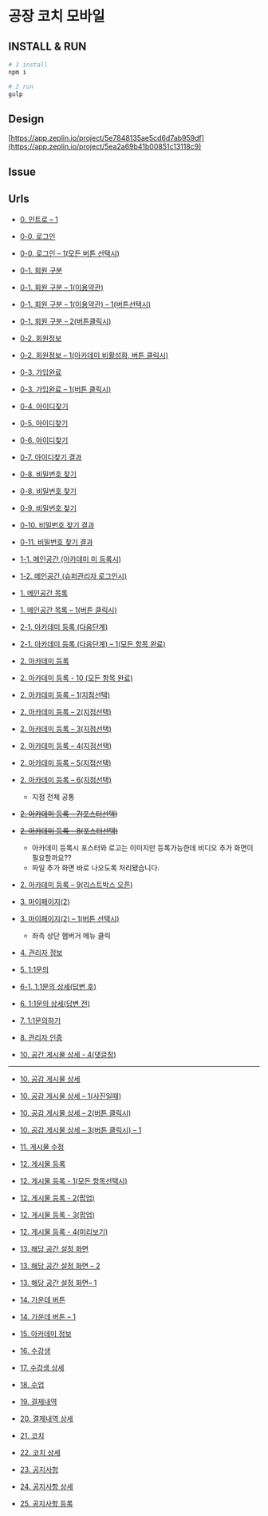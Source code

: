 # 공장 코치 모바일

## INSTALL & RUN

```bash
# 1 install
npm i

# 2 run
gulp
```

## Design

[https://app.zeplin.io/project/5e7848135ae5cd6d7ab959df](https://app.zeplin.io/project/5ea2a69b41b00851c13118c9)

## Issue

## Urls

- [0. 인트로 – 1](https://boring-pike-e46cc3.netlify.app/0.html)
- [0-0. 로그인](https://boring-pike-e46cc3.netlify.app/0-0.html)
- [0-0. 로그인 – 1(모든 버튼 선택시)](https://boring-pike-e46cc3.netlify.app/0-0.html)
- [0-1. 회원 구분](https://boring-pike-e46cc3.netlify.app/0-1.html)
- [0-1. 회원 구분 – 1(이용약관)](https://boring-pike-e46cc3.netlify.app/0-1.html)
- [0-1. 회원 구분 – 1(이용약관) – 1(버튼선택시)](https://boring-pike-e46cc3.netlify.app/0-1.html)
- [0-1. 회원 구분 – 2(버튼클릭시)](https://boring-pike-e46cc3.netlify.app/0-1.html)
- [0-2. 회원정보](https://boring-pike-e46cc3.netlify.app/0-2.html)
- [0-2. 회원정보 – 1(아카데미 비활성화, 버튼 클릭시)](https://boring-pike-e46cc3.netlify.app/0-2.html)
- [0-3. 가입완료](https://boring-pike-e46cc3.netlify.app/0-3.html)
- [0-3. 가입완료 – 1(버튼 클릭시)](https://boring-pike-e46cc3.netlify.app/0-3.html)
- [0-4. 아이디찾기](https://boring-pike-e46cc3.netlify.app/0-4.html)
- [0-5. 아이디찾기 ](https://boring-pike-e46cc3.netlify.app/0-5.html)
- [0-6. 아이디찾기 ](https://boring-pike-e46cc3.netlify.app/0-6.html)
- [0-7. 아이디찾기 결과](https://boring-pike-e46cc3.netlify.app/0-7.html)
- [0-8. 비밀번호 찾기](https://boring-pike-e46cc3.netlify.app/0-8.html)
- [0-8. 비밀번호 찾기 ](https://boring-pike-e46cc3.netlify.app/0-8.html)
- [0-9. 비밀번호 찾기](https://boring-pike-e46cc3.netlify.app/0-9.html)
- [0-10. 비밀번호 찾기 결과](https://boring-pike-e46cc3.netlify.app/0-10.html)
- [0-11. 비밀번호 찾기 결과 ](https://boring-pike-e46cc3.netlify.app/0-11.html)

- [1-1. 메인공간 (아카데미 미 등록시)](https://boring-pike-e46cc3.netlify.app/1-1.html)
- [1-2. 메인공간 (슈퍼관리자 로그인시)](https://boring-pike-e46cc3.netlify.app/1-2.html)
- [1. 메인공간 목록](https://boring-pike-e46cc3.netlify.app/1.html)
- [1. 메인공간 목록 – 1(버튼 클릭시)](https://boring-pike-e46cc3.netlify.app/1.html)
- [2-1. 아카데미 등록 (다음단계)](https://boring-pike-e46cc3.netlify.app/2-1.html)
- [2-1. 아카데미 등록 (다음단계) – 1(모든 항목 완료)](https://boring-pike-e46cc3.netlify.app/2-1.html)
- [2. 아카데미 등록 ](https://boring-pike-e46cc3.netlify.app/2.html)
- [2. 아카데미 등록 - 10 (모든 항목 완료)](https://boring-pike-e46cc3.netlify.app/2-10.html)
- [2. 아카데미 등록 – 1(지점선택)](https://boring-pike-e46cc3.netlify.app/2-2.html)
- [2. 아카데미 등록 – 2(지점선택) ](https://boring-pike-e46cc3.netlify.app/2-2.html)
- [2. 아카데미 등록 – 3(지점선택)](https://boring-pike-e46cc3.netlify.app/2-2.html)
- [2. 아카데미 등록 – 4(지점선택)](https://boring-pike-e46cc3.netlify.app/2-2.html)
- [2. 아카데미 등록 – 5(지점선택)](https://boring-pike-e46cc3.netlify.app/2-2.html)
- [2. 아카데미 등록 – 6(지점선택) ](https://boring-pike-e46cc3.netlify.app/2-2.html)
  - 지점 전체 공통
- ~~[2. 아카데미 등록 – 7(포스터선택) ]()~~
- ~~[2. 아카데미 등록 – 8(포스터선택)]()~~
  - 아카데미 등록시 포스터와 로고는 이미지만 등록가능한데 비디오 추가 화면이 필요할까요??
  - 파일 추가 화면 바로 나오도록 처리됐습니다.
- [2. 아카데미 등록 – 9(리스트박스 오픈)](https://boring-pike-e46cc3.netlify.app/2-2.html)
- [3. 마이페이지(2)](https://boring-pike-e46cc3.netlify.app/1.html)
- [3. 마이페이지(2) – 1(버튼 선택시)](https://boring-pike-e46cc3.netlify.app/1.html)

  - 좌측 상단 햄버거 메뉴 클릭

- [4. 관리자 정보](https://boring-pike-e46cc3.netlify.app/4.html)
- [5. 1:1문의](https://boring-pike-e46cc3.netlify.app/5.html)
- [6-1. 1:1문의 상세(답변 후)](https://boring-pike-e46cc3.netlify.app/6.html)
- [6. 1:1문의 상세(답변 전)](https://boring-pike-e46cc3.netlify.app/6.html)
- [7. 1:1문의하기](https://boring-pike-e46cc3.netlify.app/7.html)
- [8. 관리자 인증](https://boring-pike-e46cc3.netlify.app/8.html)
- [10. 공간 게시물 상세 - 4(댓글창)](https://boring-pike-e46cc3.netlify.app/10-4.html)

---

- [10. 공감 게시물 상세]()
- [10. 공감 게시물 상세 – 1(사진일때)]()
- [10. 공감 게시물 상세 – 2(버튼 클릭시)]()
- [10. 공감 게시물 상세 – 3(버튼 클릭시) – 1]()
- [11. 게시물 수정]()
- [12. 게시물 등록]()
- [12. 게시물 등록 - 1(모든 항목선택시)]()
- [12. 게시물 등록 - 2(팝업)]()
- [12. 게시물 등록 - 3(팝업)]()
- [12. 게시물 등록 - 4(미리보기)]()
- [13. 해당 공간 설정 화면]()
- [13. 해당 공간 설정 화면 – 2]()
- [13. 해당 공간 설정 화면– 1]()

- [14. 가운데 버튼]()
- [14. 가운데 버튼 – 1]()
- [15. 아카데미 정보]()
- [16. 수강생]()
- [17. 수강생 상세]()
- [18. 수업]()
- [19. 결제내역]()
- [20. 결제내역 상세]()
- [21. 코치]()
- [22. 코치 상세]()
- [23. 공지사항]()
- [24. 공지사항 상세]()
- [25. 공지사항 등록]()
